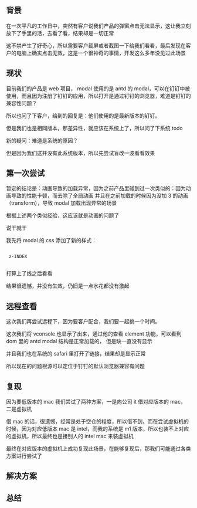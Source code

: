 
## 背景

在一次平凡的工作日中，突然有客户说我们产品的弹窗点击无法显示，这让我立刻放下了手里的活，去看了看，结果却是一切正常

这不禁产生了好奇心，所以需要客户截屏或者截图一下给我们看看，最后发现在客户的电脑上确实点击无效，这是一个很神奇的事情，开发这么多年没见过此场景
## 现状

目前我们的产品是 web 项目， modal 使用的是 antd 的 modal，可以在钉钉中被使用，而且因为注册了钉钉的应用，所以打开是通过钉钉的浏览器，难道是钉钉的兼容性问题？

所以也问了下客户，给到的回复是：他们使用的是最新版本的钉钉。

但是我们也是相同版本，那差异性，就应该在系统上了，所以问了下系统 todo

新的疑问：难道是系统的原因？

但是因为我们这并没有此系统版本，所以先尝试盲改一波看看效果

## 第一次尝试

暂定的结论是：动画导致的加载异常，因为之前产品里碰到过一次类似的：因为动画导致的性能卡顿，而去除了全局动画
并且在之前加载的时候因为没加 3 的动画（transform），导致 modal 加载出现异常的场景

根据上述两个类似经验，这应该就是动画的问题了

说干就干

我先将 modal 的 css 添加了新的样式：

```

 z-INDEX
 
```


打算上了线之后看看

结果很遗憾，并没有生效，仍旧是一点水花都没有激起

## 远程查看


这次我们再尝试远程下，因为要客户配合，我们要一起挑一个时间。

这次我们将 vconsole 也显示了出来，通过他的查看 element 功能，可以看到 dom 里的 antd modal 结构是正常加载的， 但是缺一直没有显示

并且我们也在系统的 safari 里打开了链接，结果却是显示正常

所以现在的问题根源可以定位于钉钉的默认浏览器兼容有问题

## 复现

因为要低版本的 mac 我们尝试了两种方案，一是向公司 it 借对应版本的 mac，
二是虚拟机

借 mac 的话，很遗憾，经常是处于空仓的程度，所以借不到，而在尝试虚拟机的时候，因为对应低版本 mac 是 intel，而我的系统是 m1 版本，所以也装不上对应的虚拟机，所以最终也是接别人的 intel mac 来装虚拟机


最终在对应版本的虚拟机上成功复现此场景，在能够复现后，那我们可能通过各类方案进行尝试了

## 解决方案

## 总结